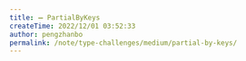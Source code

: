 ```yaml
---
title: ➖ PartialByKeys
createTime: 2022/12/01 03:52:33
author: pengzhanbo
permalink: /note/type-challenges/medium/partial-by-keys/
---
```

